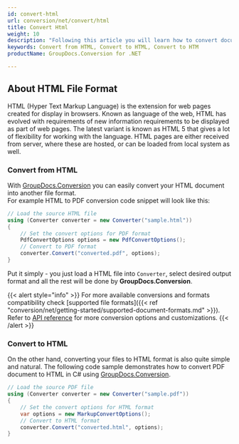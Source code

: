 ```yaml
---
id: convert-html
url: conversion/net/convert/html
title: Convert Html
weight: 10
description: "Following this article you will learn how to convert documents to HTML format with couple C# code lines and GroupDocs.Conversion for .NET."
keywords: Convert from HTML, Convert to HTML, Convert to HTM
productName: GroupDocs.Conversion for .NET

---
```


## About HTML File Format

HTML (Hyper Text Markup Language) is the extension for web pages created for display in browsers. Known as language of the web, HTML has evolved with requirements of new information requirements to be displayed as part of web pages. The latest variant is known as HTML 5 that gives a lot of flexibility for working with the language. HTML pages are either received from server, where these are hosted, or can be loaded from local system as well.

### Convert from HTML

With [GroupDocs.Conversion](https://products.groupdocs.com/conversion/net) you can easily convert your HTML document into another file format.  
For example HTML to PDF conversion code snippet will look like this:

```csharp
// Load the source HTML file
using (Converter converter = new Converter("sample.html"))
{
    // Set the convert options for PDF format
    PdfConvertOptions options = new PdfConvertOptions();
    // Convert to PDF format
    converter.Convert("converted.pdf", options);
}
```

Put it simply - you just load a HTML file into `Converter`, select desired output format and all the rest will be done by **GroupDocs.Conversion**.  

{{< alert style="info" >}}
For more available conversions and formats compatibility check [supported file formats]({{< ref "conversion/net/getting-started/supported-document-formats.md" >}}).
Refer to [API reference](https://apireference.groupdocs.com/conversion/net/groupdocs.conversion.options.convert) for more conversion options and customizations.
{{< /alert >}}

### Convert to HTML

On the other hand, converting your files to HTML format is also quite simple and natural.
The following code sample demonstrates how to convert PDF document to HTML in C# using [GroupDocs.Conversion](https://products.groupdocs.com/conversion/net).

```csharp
// Load the source PDF file
using (Converter converter = new Converter("sample.pdf"))
{
    // Set the convert options for HTML format
    var options = new MarkupConvertOptions();
    // Convert to HTML format
    converter.Convert("converted.html", options);
}
```
